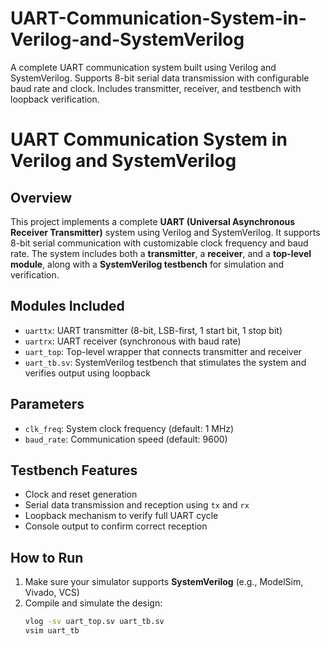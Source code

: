 # UART-Communication-System-in-Verilog-and-SystemVerilog
A complete UART communication system built using Verilog and SystemVerilog. Supports 8-bit serial data transmission with configurable baud rate and clock. Includes transmitter, receiver, and testbench with loopback verification.


# UART Communication System in Verilog and SystemVerilog

## Overview
This project implements a complete **UART (Universal Asynchronous Receiver Transmitter)** system using Verilog and SystemVerilog. It supports 8-bit serial communication with customizable clock frequency and baud rate. The system includes both a **transmitter**, a **receiver**, and a **top-level module**, along with a **SystemVerilog testbench** for simulation and verification.

## Modules Included
- `uarttx`: UART transmitter (8-bit, LSB-first, 1 start bit, 1 stop bit)
- `uartrx`: UART receiver (synchronous with baud rate)
- `uart_top`: Top-level wrapper that connects transmitter and receiver
- `uart_tb.sv`: SystemVerilog testbench that stimulates the system and verifies output using loopback

## Parameters
- `clk_freq`: System clock frequency (default: 1 MHz)
- `baud_rate`: Communication speed (default: 9600)

## Testbench Features
- Clock and reset generation
- Serial data transmission and reception using `tx` and `rx`
- Loopback mechanism to verify full UART cycle
- Console output to confirm correct reception

## How to Run
1. Make sure your simulator supports **SystemVerilog** (e.g., ModelSim, Vivado, VCS)
2. Compile and simulate the design:
   ```sh
   vlog -sv uart_top.sv uart_tb.sv
   vsim uart_tb

